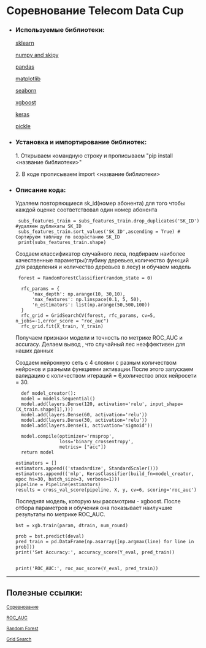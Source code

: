 

<h1> Соревнование Telecom Data Cup </h1>

* <h3> Используемые библиотеки:</h3>
    <a href = "https://scikit-learn.org/0.16/index.html">sklearn  </a>
    <p><a href = "https://docs.scipy.org/doc/numpy/user/index.html">numpy and skipy  </a>
    <p><a href = "http://pandas.pydata.org/pandas-docs/stable/">pandas  </a>
    <p><a href = "https://matplotlib.org/contents.html">matplotlib  </a>
    <p><a href = "http://seaborn.pydata.org/">seaborn  </a>
    <p><a href = "https://xgboost.readthedocs.io/en/latest/">xgboost  </a>
    <p><a href = "https://docs.azuredatabricks.net/applications/deep-learning/keras.html">keras  </a>
    <p><a href = "https://docs.python.org/2/library/pickle.html">pickle  </a>
    
    
    
* <h3> Установка и импортирование библиотек:</h3>
       1. Открываем командную строку и прописываем "pip install <название библиотеки>"
       <p>2. В коде прописываем import <название библиотеки>
  
* <h3> Описание кода:</h3>
       Удаляем повторяющиеся sk_id(номер абонента) для того чтобы каждой оценке соответствовал один номер абонента
       
       subs_features_train = subs_features_train.drop_duplicates('SK_ID') #удаляем дубликаты SK_ID
       subs_features_train.sort_values('SK_ID',ascending = True) # Сортируем таблицу по возрастанию SK_ID
       print(subs_features_train.shape)
  
   Создаем классификатор случайного леса, подбираем наиболее качественные параметры(глубину деревьев,количество функций для разделения и количество деревьев в лесу) и обучаем модель
       
       forest = RandomForestClassifier(random_state = 0)

        rfc_params = {
            'max_depth': np.arange(10, 30,10),
            'max_features': np.linspace(0.1, 5, 50),
            'n_estimators': list(np.arange(50,500,100))
        }
        rfc_grid = GridSearchCV(forest, rfc_params, cv=5, n_jobs=-1,error_score = "roc_auc")
        rfc_grid.fit(X_train, Y_train)
        
    Получаем признаки модели и точность по метрике ROC_AUC и accuracy. Делаем вывод , что случайный лес неэффективен для наших данных
    
    
    Создаем нейронную сеть с 4 слоями с разным количеством нейронов и разными функциями активации.После этого запускаем валидацию с количеством итераций = 6,количество эпох нейросети = 30. 
    
        def model_creator():
        model = models.Sequential()
        model.add(layers.Dense(120, activation='relu', input_shape=(X_train.shape[1],)))
        model.add(layers.Dense(60, activation='relu'))
        model.add(layers.Dense(30, activation='relu'))
        model.add(layers.Dense(1, activation='sigmoid'))

        model.compile(optimizer='rmsprop',
                      loss='binary_crossentropy',
                      metrics= ["acc"])
        return model

      estimators = []
      estimators.append(('standardize', StandardScaler()))
      estimators.append(('mlp', KerasClassifier(build_fn=model_creator, epoc hs=30, batch_size=3, verbose=1)))
      pipeline = Pipeline(estimators)
      results = cross_val_score(pipeline, X, y, cv=6, scoring='roc_auc')
      
      
    Последняя модель, которую мы рассмотрим - xgboost. После отбора параметров и обучения она показывает наилучшие результаты по метрике ROC_AUC.
      
      bst = xgb.train(param, dtrain, num_round)

      prob = bst.predict(deval)
      pred_train = pd.DataFrame(np.asarray([np.argmax(line) for line in prob]))
      print('Set Accuracy:', accuracy_score(Y_eval, pred_train))
      

      print('ROC_AUC:', roc_auc_score(Y_eval, pred_train))
   
<hr>
<h2>Полезные ссылки:</h2>
<p>
<p>
<a href = "https://mlbootcamp.ru/round/15/sandbox/"><small>Соревнование</small></a>
<p>
<small><a href = "https://habr.com/post/228963/">ROC_AUC</a>
</small>
<p>
<small><a href = "https://habr.com/post/320726/">Random Forest</a>
</small>
<p>
<small><a href = "https://habr.com/post/266025/">Grid Search</a>
</small>
